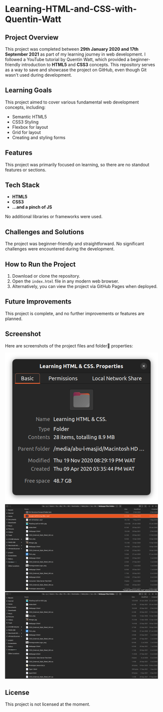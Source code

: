# Learning-HTML-and-CSS-with-Quentin-Watt

## Project Overview

This project was completed between **29th January 2020 and 17th September 2021** as part of my learning journey in web development. I followed a YouTube tutorial by Quentin Watt, which provided a beginner-friendly introduction to **HTML5** and **CSS3** concepts. This repository serves as a way to save and showcase the project on GitHub, even though Git wasn't used during development.

## Learning Goals

This project aimed to cover various fundamental web development concepts, including:

- Semantic HTML5
- CSS3 Styling
- Flexbox for layout
- Grid for layout
- Creating and styling forms

## Features

This project was primarily focused on learning, so there are no standout features or sections.

## Tech Stack

- **HTML5**
- **CSS3**
- **...and a pinch of JS**

No additional libraries or frameworks were used.

## Challenges and Solutions

The project was beginner-friendly and straightforward. No significant challenges were encountered during the development.

## How to Run the Project

1. Download or clone the repository.
2. Open the `index.html` file in any modern web browser.
3. Alternatively, you can view the project via GitHub Pages when deployed.

## Future Improvements

This project is complete, and no further improvements or features are planned.

## Screenshot

Here are screenshots of the project files and folder📂 properties:

![Project Screenshot](./images/Learning%20HTML%20&%20CSS%20Folder%20Properties.png)
![Project Screenshot](./images/Learning%20HTML%20&%20CSS%20Folder%20files.png)
![Project Screenshot](./images/Learning%20HTML%20&%20CSS%20Folder%20files%202.png)

## License

This project is not licensed at the moment.
